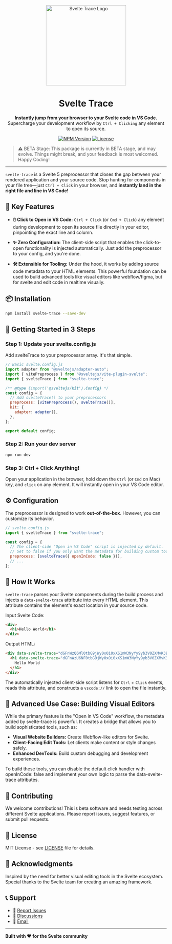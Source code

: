 <p align="center">
    <a href="https://github.com/Git002/svelte-trace">
    <img src="https://beeimg.com/images/p32116343591.png" alt="Svelte Trace Logo" width="250" />
    </a>
</p>

<h1 align="center">Svelte Trace</h1>

<p align="center">
    <strong>
        Instantly jump from your browser to your Svelte code in VS Code.
    </strong>
    <br />
    Supercharge your development workflow by <code>Ctrl + Clicking</code> any element to open its source.
</p>

<p align="center">
<a href="https://www.npmjs.com/package/svelte-trace"><img src="https://img.shields.io/npm/v/svelte-trace.svg" alt="NPM Version"></a>
<a href="https://github.com/Git002/svelte-trace/blob/main/LICENSE"><img src="https://img.shields.io/npm/l/svelte-trace.svg" alt="License"></a>
</p>

> ⚠️ BETA Stage: This package is currently in BETA stage, and may evolve. Things might break, and your feedback is most welcomed. Happy Coding!

---

`svelte-trace` is a Svelte 5 preprocessor that closes the gap between your rendered application and your source code. Stop hunting for components in your file tree—just `Ctrl + Click` in your browser, and **instantly land in the right file and line in VS Code!**

## 🚀 Key Features

- **🖱️ Click to Open in VS Code:** `Ctrl + Click` (or `Cmd + Click`) any element during development to open its source file directly in your editor, pinpointing the exact line and column.

- **✨ Zero Configuration:** The client-side script that enables the click-to-open functionality is injected automatically. Just add the preprocessor to your config, and you're done.

- **🛠️ Extensible for Tooling:** Under the hood, it works by adding source code metadata to your HTML elements. This powerful foundation can be used to build advanced tools like visual editors like webflow/figma, but for svelte and edit code in realtime visually.

## 📦 Installation

```bash
npm install svelte-trace --save-dev
```

## 🔧 Getting Started in 3 Steps

### Step 1: Update your svelte.config.js

Add svelteTrace to your preprocessor array. It's that simple.

```js
// Basic svelte.config.js
import adapter from "@sveltejs/adapter-auto";
import { vitePreprocess } from "@sveltejs/vite-plugin-svelte";
import { svelteTrace } from "svelte-trace";

/** @type {import('@sveltejs/kit').Config} */
const config = {
  // Add svelteTrace() to your preprocessors
  preprocess: [vitePreprocess(), svelteTrace()],
  kit: {
    adapter: adapter(),
  },
};

export default config;
```

### Step 2: Run your dev server

```bash
npm run dev
```

### Step 3: Ctrl + Click Anything!

Open your application in the browser, hold down the `Ctrl` (or `Cmd` on Mac) key, and `click` on any element. It will instantly open in your VS Code editor.

## ⚙️ Configuration

The preprocessor is designed to work **out-of-the-box**. However, you can customize its behavior.

```js
// svelte.config.js
import { svelteTrace } from "svelte-trace";

const config = {
  // The client-side "Open in VS Code" script is injected by default.
  // Set to false if you only want the metadata for building custom tools.
  preprocess: [svelteTrace({ openInCode: false })],
  // ...
};
```

## 🤔 How It Works

`svelte-trace` parses your Svelte components during the build process and injects a `data-svelte-trace` attribute into every HTML element. This attribute contains the element's exact location in your source code.

Input Svelte Code:

```html
<div>
  <h1>Hello World</h1>
</div>
```

Output HTML:

```html
<div data-svelte-trace="dGFnWzQ6Ml0tbG9jWy0xOi0xXS1mW3NyYy9yb3V0ZXMvK3BhZ2Uuc3ZlbHRlXQ==">
  <h1 data-svelte-trace="dGFnWzU6NF0tbG9jWy0xOi0xXS1mW3NyYy9yb3V0ZXMvK3BhZ2Uuc3ZlbHRlXQ==">
    Hello World
  </h1>
</div>
```

The automatically injected client-side script listens for `Ctrl` + `Click` events, reads this attribute, and constructs a `vscode://` link to open the file instantly.

## 🎯 Advanced Use Case: Building Visual Editors

While the primary feature is the "Open in VS Code" workflow, the metadata added by svelte-trace is powerful. It creates a bridge that allows you to build sophisticated tools, such as:

- **Visual Website Builders:** Create Webflow-like editors for Svelte.
- **Client-Facing Edit Tools:** Let clients make content or style changes safely.
- **Enhanced DevTools:** Build custom debugging and development experiences.

To build these tools, you can disable the default click handler with openInCode: false and implement your own logic to parse the data-svelte-trace attributes.

## 🤝 Contributing

We welcome contributions! This is beta software and needs testing across different Svelte applications. Please report issues, suggest features, or submit pull requests.

## 📄 License

MIT License - see [LICENSE](LICENSE) file for details.

## 🙏 Acknowledgments

Inspired by the need for better visual editing tools in the Svelte ecosystem. Special thanks to the Svelte team for creating an amazing framework.

## 📞 Support

- 🐛 [Report Issues](https://github.com/Git002/svelte-trace/issues)
- 💬 [Discussions](https://github.com/Git002/svelte-trace/discussions)
- 📧 [Email](mailto:i.am.abhaysalvi@gmail.com)

---

**Built with ❤️ for the Svelte community**
